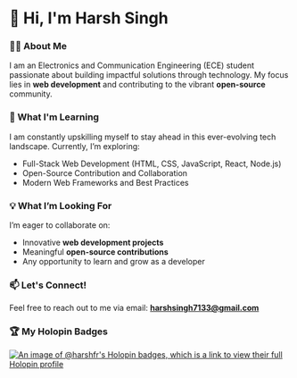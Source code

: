 # 👋 Hi, I'm Harsh Singh  

### 👨‍💻 About Me  
I am an Electronics and Communication Engineering (ECE) student passionate about building impactful solutions through technology. My focus lies in **web development** and contributing to the vibrant **open-source** community.  

### 🌱 What I'm Learning  
I am constantly upskilling myself to stay ahead in this ever-evolving tech landscape. Currently, I’m exploring:  
- Full-Stack Web Development (HTML, CSS, JavaScript, React, Node.js)  
- Open-Source Contribution and Collaboration  
- Modern Web Frameworks and Best Practices  

### 💡 What I’m Looking For  
I’m eager to collaborate on:  
- Innovative **web development projects**  
- Meaningful **open-source contributions**  
- Any opportunity to learn and grow as a developer  

### 📫 Let's Connect!  
Feel free to reach out to me via email: **harshsingh7133@gmail.com**  

### 🏆 My Holopin Badges  
[![An image of @harshfr's Holopin badges, which is a link to view their full Holopin profile](https://holopin.me/harshfr)](https://holopin.io/@harshfr)
